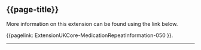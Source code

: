 ## {{page-title}}

More information on this extension can be found using the link below.

{{pagelink: ExtensionUKCore-MedicationRepeatInformation-050 }}.

---
